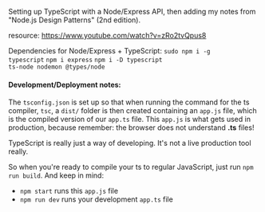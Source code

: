 Setting up TypeScript with a Node/Express API, then adding my notes from "Node.js Design Patterns" (2nd edition).

resource: https://www.youtube.com/watch?v=zRo2tvQpus8

Dependencies for Node/Express + TypeScript:
<code>sudo npm i -g typescript</code>
<code>npm i express</code>
<code>npm i -D typescript ts-node nodemon @types/node</code>

<h4>Development/Deployment notes:</h4>

The <code>tsconfig.json</code> is set up so that when running the command for the ts compiler, <code>tsc</code>, a <code>dist/</code> folder is then created containing an <code>app.js</code> file, which is the compiled version of our <code>app.ts</code> file. This <code>app.js</code> is what gets used in production, because remember: the browser does not understand <b>.ts</b> files!

TypeScript is really just a way of developing. It's not a live production tool really.

So when you're ready to compile your ts to regular JavaScript, just run <code>npm run build</code>. And keep in mind:

- <code>npm start</code> runs this <code>app.js</code> file
- <code>npm run dev</code> runs your development <code>app.ts</code> file


